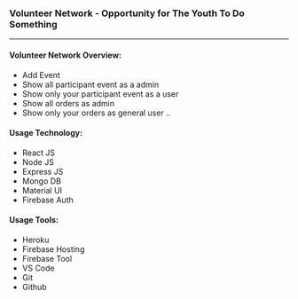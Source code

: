 ### Volunteer Network - Opportunity for The Youth To Do Something
---
#### Volunteer Network Overview:
* Add Event
* Show all participant event as a admin
* Show only your participant event as a user
* Show all orders as admin
* Show only your orders as general user
..

#### Usage Technology:
* React JS
* Node JS
* Express JS
* Mongo DB
* Material UI
* Firebase Auth
>
#### Usage Tools:
* Heroku
* Firebase Hosting
* Firebase Tool
* VS Code
* Git
* Github
